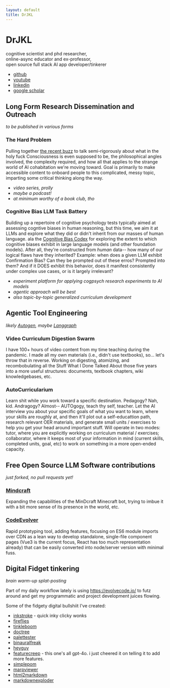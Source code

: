 ```yaml
---
layout: default
title: DrJKL
---
```


# DrJKL

cognitive scientist and phd researcher, <br/>
online-async educator and ex-professor, <br/>
open source full stack AI app developer/tinkerer <br/>

- [github](https://github.com/JacKaL37/)
- [youtube](https://www.youtube.com/@john.k.lindstedt)
- [linkedin](https://www.linkedin.com/in/johnklindstedt/)
- [google scholar](https://scholar.google.com/citations?user=40mIgZQAAAAJ)

## Long Form Research Dissemination and Outreach

*to be published in various forms*

### The Hard Problem 
Pulling together [the recent buzz](https://www.sciencedirect.com/science/article/pii/S0079610723001128) to talk semi-rigorously about what in the holy fuck Consciousness is even supposed to be, the philosophical angles involved, the complexity required, and how all that applies to the strange world of AI cohabitation we're moving toward. Goal is primarily to make accessible content to onboard people to this complicated, messy topic, imparting some critical thinking along the way.
  - *video series, prolly*
  - *maybe a podcast!*
  - *at minimum worthy of a book club, tho*

### Cognitive Bias LLM Task Battery 
Building up a repertoire of cognitive psychology tests typically aimed at assessing cogntive biases in human reasoning, but this time, we aim it at LLMs and explore what they did or didn't inherit from our masses of human language. ala the [Cognitive Bias Codex](media/CognitiveBiasCodex.svg) for exploring the extent to which cognitive biases exhibit in large language models (and other foundation models). After all, they're constructed from *human* data-- how many of our logical flaws have they inherited? Example: when does a given LLM exhibit Confirmation Bias? Can they be prompted out of these erros? Prompted into them? And if it DOES exhibit this behavior, does it manifest consistently under complex use cases, or is it largely irrelevant?
  - *experiment platform for applying cogpsych research experiments to AI models*
  - *agentic approach will be best*
  - *also topic-by-topic generalized curriculum development*

## Agentic Tool Engineering

*likely [Autogen](https://github.com/microsoft/autogen/tree/main/notebook), maybe [Langgraph](https://github.com/langchain-ai/langgraph/tree/main/examples)*

### Video Curriculum Digestion Swarm 
I have 100+ hours of video content from my time teaching during the pandemic. I made all my own materials (i.e., didn't use textbooks), so... let's throw that in reverse. Working on digesting, atomizing, and recombobulating all the Stuff What I Done Talked About those five years into a more useful structures: documents, textbook chapters, wiki knowledgebases, etc.

### AutoCurricularium 
Learn shit while you work toward a specific destination. Pedagogy? Nah, kid. Andragogy? Almost-- AUTOgogy, teach thy self, teacher. Let the AI interview you about your specific goals of what you want to learn, where your skills are roughly at, and then it'll plot out a self-educattion path, research relevant OER materials, and generate small units / exercises to help you get your head around important stuff. Will operate in two modes: tutor, where you are explicitly working on curriculum material / exercises; collaborator, where it keeps most of your information in mind (current skills, completed units, goal, etc) to work on something in a more open-ended capacity. 

## Free Open Source LLM Software contributions

*just forked, no pull requests yet!*

### [Mindcraft](https://github.com/kolbytn/mindcraft) 
Expanding the capabilities of the MinDcraft Minecraft bot, trying to imbue it with a bit more sense of its presence in the world, etc.  

### [CodeEvolver](https://github.com/MaxRobinsonTheGreat/CodeEvolver) 
Rapid prototyping tool, adding features, focusing on ES6 module imports over CDN as a lean way to develop standalone, single-file component pages (Vue3 is the current focus, React has too much representation already) that can be easily converted into node/server version with minimal fuss. 
    
## Digital Fidget tinkering

*brain warm-up splat-posting*

Part of my daily workflow lately is using https://evolvecode.io/ to futz around and get my programmatic and project development juices flowing. 

Some of the fidgety digital bullshiit I've created:
- [inkstroke](digitalFidgets/inkstroke.html) - quick inky clicky wonks
- [fireflies](digitalFidgets/fireflies.html)
- [tinkleboom](digitalFidgets/tinkleboom.html)
- [doctree](digitalFidgets/doctree.html)
- [palettester](digitalFidgets/palettester.html)
- [binauralfreak](digitalFidgets/binauralfreak.html)
- [heyguy](digitalFidgets/heyguy.html)
- [featurecreep](digitalFidgets/featurecreep.html) - this one's all gpt-4o. i just cheered it on telling it to add more features.
- [simplepom](digitalFidgets/simplepom.html)
- [marpviewer](digitalFidgets/marpviewer.html)
- [html2markdown](digitalFidgets/html2markdown.html)
- [markdownexploder](digitalFidgets/markdownexploder.html) 
